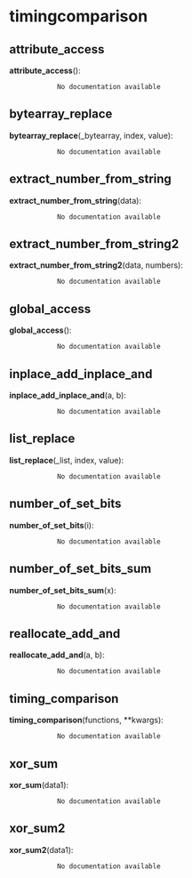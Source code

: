 timingcomparison
==============



attribute_access
--------------

**attribute_access**():

				No documentation available


bytearray_replace
--------------

**bytearray_replace**(_bytearray, index, value):

				No documentation available


extract_number_from_string
--------------

**extract_number_from_string**(data):

				No documentation available


extract_number_from_string2
--------------

**extract_number_from_string2**(data, numbers):

				No documentation available


global_access
--------------

**global_access**():

				No documentation available


inplace_add_inplace_and
--------------

**inplace_add_inplace_and**(a, b):

				No documentation available


list_replace
--------------

**list_replace**(_list, index, value):

				No documentation available


number_of_set_bits
--------------

**number_of_set_bits**(i):

				No documentation available


number_of_set_bits_sum
--------------

**number_of_set_bits_sum**(x):

				No documentation available


reallocate_add_and
--------------

**reallocate_add_and**(a, b):

				No documentation available


timing_comparison
--------------

**timing_comparison**(functions, **kwargs):

				No documentation available


xor_sum
--------------

**xor_sum**(data1):

				No documentation available


xor_sum2
--------------

**xor_sum2**(data1):

				No documentation available
